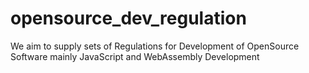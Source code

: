 # opensource_dev_regulation
We aim to supply sets of Regulations for Development of OpenSource Software mainly JavaScript and WebAssembly Development
